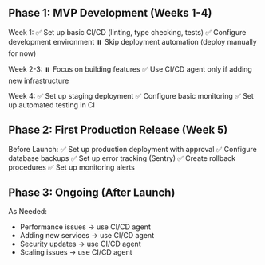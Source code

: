 ## Phase 1: MVP Development (Weeks 1-4)

Week 1:
✅ Set up basic CI/CD (linting, type checking, tests)
✅ Configure development environment
⏸️ Skip deployment automation (deploy manually for now)

Week 2-3:
⏸️ Focus on building features
✅ Use CI/CD agent only if adding new infrastructure

Week 4:
✅ Set up staging deployment
✅ Configure basic monitoring
✅ Set up automated testing in CI

## Phase 2: First Production Release (Week 5)

Before Launch:
✅ Set up production deployment with approval
✅ Configure database backups
✅ Set up error tracking (Sentry)
✅ Create rollback procedures
✅ Set up monitoring alerts

## Phase 3: Ongoing (After Launch)

As Needed:
- Performance issues → use CI/CD agent
- Adding new services → use CI/CD agent
- Security updates → use CI/CD agent
- Scaling issues → use CI/CD agent